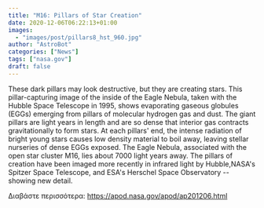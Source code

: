 ```yaml
---
title: "M16: Pillars of Star Creation"
date: 2020-12-06T06:22:13+01:00
images:
  - "images/post/pillars8_hst_960.jpg"
author: "AstroBot"
categories: ["News"]
tags: ["nasa.gov"]
draft: false
---
```


These dark pillars may look destructive, but they are creating stars. This pillar-capturing image of the inside of the Eagle Nebula, taken with the Hubble Space Telescope in 1995, shows evaporating gaseous globules (EGGs) emerging from pillars of molecular hydrogen gas and dust. The giant pillars are light years in length and are so dense that interior gas contracts gravitationally to form stars. At each pillars' end, the intense radiation of bright young stars causes low density material to boil away, leaving stellar nurseries of dense EGGs exposed.  The Eagle Nebula, associated with the open star cluster M16, lies about 7000 light years away. The pillars of creation have been imaged more recently in infrared light by Hubble,NASA's Spitzer Space Telescope, and ESA's Herschel Space Observatory -- showing new detail.

Διαβάστε περισσότερα: https://apod.nasa.gov/apod/ap201206.html
